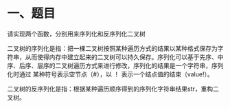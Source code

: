 # 一、题目
请实现两个函数，分别用来序列化和反序列化二叉树  

二叉树的序列化是指：把一棵二叉树按照某种遍历方式的结果以某种格式保存为字符串，从而使得内存中建立起来的二叉树可以持久保存。序列化可以基于先序、中序、后序、层序的二叉树遍历方式来进行修改，序列化的结果是一个字符串，序列化时通过 某种符号表示空节点（#），以 ！ 表示一个结点值的结束（value!）。  

二叉树的反序列化是指：根据某种遍历顺序得到的序列化字符串结果str，重构二叉树。  
